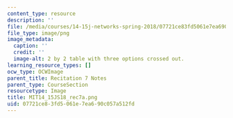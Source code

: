 ```yaml
---
content_type: resource
description: ''
file: /media/courses/14-15j-networks-spring-2018/07721ce83fd5061e7ea690c057a512fd_MIT14_15JS18_rec7a.png
file_type: image/png
image_metadata:
  caption: ''
  credit: ''
  image-alt: 2 by 2 table with three options crossed out.
learning_resource_types: []
ocw_type: OCWImage
parent_title: Recitation 7 Notes
parent_type: CourseSection
resourcetype: Image
title: MIT14_15JS18_rec7a.png
uid: 07721ce8-3fd5-061e-7ea6-90c057a512fd
---
```

